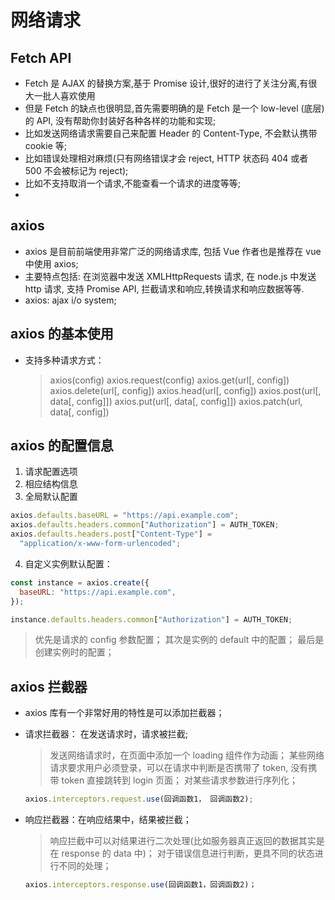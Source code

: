 # 网络请求

## Fetch API

- Fetch 是 AJAX 的替换方案,基于 Promise 设计,很好的进行了关注分离,有很大一批人喜欢使用
- 但是 Fetch 的缺点也很明显,首先需要明确的是 Fetch 是一个 low-level (底层) 的 API, 没有帮助你封装好各种各样的功能和实现;
- 比如发送网络请求需要自己来配置 Header 的 Content-Type, 不会默认携带 cookie 等;
- 比如错误处理相对麻烦(只有网络错误才会 reject, HTTP 状态码 404 或者 500 不会被标记为 reject);
- 比如不支持取消一个请求,不能查看一个请求的进度等等;
- [MDN Fetch]: (https://developer.mozilla.org/en-US/docs/Web/API/Fetch_API/Using_Fetch)

## axios

- axios 是目前前端使用非常广泛的网络请求库, 包括 Vue 作者也是推荐在 vue 中使用 axios;
- 主要特点包括: 在浏览器中发送 XMLHttpRequests 请求, 在 node.js 中发送 http 请求, 支持 Promise API, 拦截请求和响应,转换请求和响应数据等等.
- axios: ajax i/o system;

## axios 的基本使用

- 支持多种请求方式：
  > axios(config)
  > axios.request(config)
  > axios.get(url[, config])
  > axios.delete(url[, config])
  > axios.head(url[, config])
  > axios.post(url[, data[, config]])
  > axios.put(url[, data[, config]])
  > axios.patch(url, data[, config])

## axios 的配置信息

1. 请求配置选项
2. 相应结构信息
3. 全局默认配置

```js
axios.defaults.baseURL = "https://api.example.com";
axios.defaults.headers.common["Authorization"] = AUTH_TOKEN;
axios.defaults.headers.post["Content-Type"] =
  "application/x-www-form-urlencoded";
```

4. 自定义实例默认配置：

```js
const instance = axios.create({
  baseURL: "https://api.example.com",
});

instance.defaults.headers.common["Authorization"] = AUTH_TOKEN;
```

> 优先是请求的 config 参数配置；
> 其次是实例的 default 中的配置；
> 最后是创建实例时的配置；

## axios 拦截器

- axios 库有一个非常好用的特性是可以添加拦截器；
- 请求拦截器： 在发送请求时，请求被拦截;

  > 发送网络请求时，在页面中添加一个 loading 组件作为动画；
  > 某些网络请求要求用户必须登录，可以在请求中判断是否携带了 token, 没有携带 token 直接跳转到 login 页面；
  > 对某些请求参数进行序列化；

  ```js
  axios.interceptors.request.use(回调函数1， 回调函数2);
  ```

- 响应拦截器：在响应结果中，结果被拦截；
  > 响应拦截中可以对结果进行二次处理(比如服务器真正返回的数据其实是在 response 的 data 中)；
  > 对于错误信息进行判断，更具不同的状态进行不同的处理；
  ```js
  axios.interceptors.response.use(回调函数1，回调函数2)；
  ```
